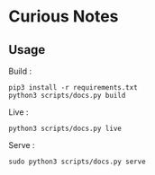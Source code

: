 # Curious Notes

## Usage

Build : 
```shell
pip3 install -r requirements.txt
python3 scripts/docs.py build
```

Live : 
```shell
python3 scripts/docs.py live
```

Serve : 
```shell
sudo python3 scripts/docs.py serve
```
